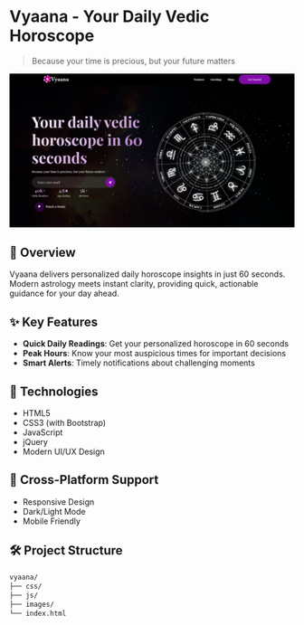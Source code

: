 # Vyaana - Your Daily Vedic Horoscope

> Because your time is precious, but your future matters

![Vyaana Preview](/images/readme.png)

## 🌟 Overview
Vyaana delivers personalized daily horoscope insights in just 60 seconds. Modern astrology meets instant clarity, providing quick, actionable guidance for your day ahead.

## ✨ Key Features
- **Quick Daily Readings**: Get your personalized horoscope in 60 seconds
- **Peak Hours**: Know your most auspicious times for important decisions
- **Smart Alerts**: Timely notifications about challenging moments


## 💫 Technologies
- HTML5
- CSS3 (with Bootstrap)
- JavaScript
- jQuery
- Modern UI/UX Design

## 📱 Cross-Platform Support
- Responsive Design
- Dark/Light Mode
- Mobile Friendly

## 🛠️ Project Structure
```
vyaana/
├── css/
├── js/
├── images/
└── index.html
```
